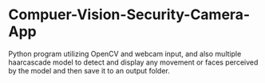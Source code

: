 # Compuer-Vision-Security-Camera-App
Python program utilizing OpenCV and webcam input, and also multiple haarcascade model to detect and display any movement or faces perceived by the model and then save it to an output folder.

